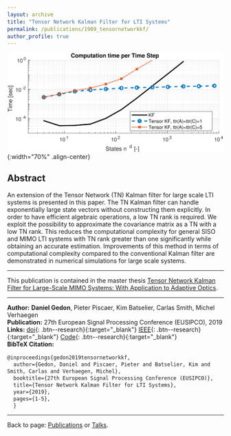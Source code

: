 ```yaml
---
layout: archive
title: "Tensor Network Kalman Filter for LTI Systems"
permalink: /publications/1909_tensornetworkkf/
author_profile: true
---
```


![](/images/publications/1909_tensornetworkkf.png){:width="70%" .align-center}


## Abstract

An extension of the Tensor Network (TN) Kalman filter for large scale LTI systems is presented in this paper. 
The TN Kalman filter can handle exponentially large state vectors without constructing them explicitly. In order to 
have efficient algebraic operations, a low TN rank is required. We exploit the possibility to approximate the 
covariance matrix as a TN with a low TN rank. This reduces the computational complexity for general SISO and MIMO 
LTI systems with TN rank greater than one significantly while obtaining an accurate estimation. Improvements of 
this method in terms of computational complexity compared to the conventional Kalman filter are demonstrated in 
numerical simulations for large scale systems.

---
This publication is contained in the master thesis
[Tensor Network Kalman Filter for Large-Scale MIMO Systems: With Application to Adaptive Optics](/publications/1907_masterthesis/).

---
**Author:** **Daniel Gedon**, Pieter Piscaer, Kim Batselier, Carlas Smith, Michel Verhaegen\
**Publication:** 27th European Signal Processing Conference (EUSIPCO), 2019\
**Links:** 
[doi](https://doi.org/10.23919/EUSIPCO.2019.8902976){: .btn--research}{:target="_blank"}
[IEEE](https://ieeexplore.ieee.org/abstract/document/8902976){: .btn--research}{:target="_blank"}
[Code](https://github.com/dgedon/Tensor-Kalman-Filter){: .btn--research}{:target="_blank"}\
**BibTeX Citation:**
```
@inproceedings{gedon2019tensornetworkkf,
  author={Gedon, Daniel and Piscaer, Pieter and Batselier, Kim and Smith, Carlas and Verhaegen, Michel},
  booktitle={27th European Signal Processing Conference (EUSIPCO)}, 
  title={Tensor Network Kalman Filter for LTI Systems}, 
  year={2019},
  pages={1-5},
  }
```

---
Back to page: [Publications](\publications) or [Talks](\talks).
